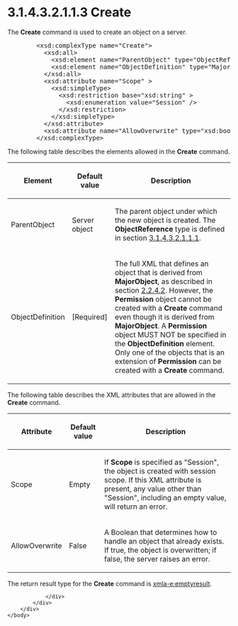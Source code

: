 <html dir="LTR" xmlns:mshelp="http://msdn.microsoft.com/mshelp" xmlns:ddue="http://ddue.schemas.microsoft.com/authoring/2003/5" xmlns:xlink="http://www.w3.org/1999/xlink" xmlns:tool="http://www.microsoft.com/tooltip">
    <head>
        <meta http-equiv="Content-Type" content="text/html; CHARSET=utf-8"></meta>
        <meta name="save" content="history"></meta>
        <title>3.1.4.3.2.1.1.3 Create</title>
        <xml>
            <mshelp:toctitle title="3.1.4.3.2.1.1.3 Create"></mshelp:toctitle>
            <mshelp:rltitle title="[MS-SSAS]: Create"></mshelp:rltitle>
            <mshelp:keyword index="A" term="81281208-2e24-4208-82a6-f43f99879626"></mshelp:keyword>
            <mshelp:attr name="DCSext.ContentType" value="open specification"></mshelp:attr>
            <mshelp:attr name="AssetID" value="81281208-2e24-4208-82a6-f43f99879626"></mshelp:attr>
            <mshelp:attr name="TopicType" value="kbRef"></mshelp:attr>
            <mshelp:attr name="DCSext.Title" value="[MS-SSAS]: Create" />
        </xml>
    </head>
    <body>
        <div id="header">
            <h1 class="heading">3.1.4.3.2.1.1.3 Create</h1>
        </div>
        <div id="mainSection">
            <div id="mainBody">
                <div id="allHistory" class="saveHistory"></div>
                <div id="sectionSection0" class="section" name="collapseableSection">
                    

<p>The <b>Create</b> command is used to create an object on a
server.</p>

<dl>
<dd>
<div><pre>   &lt;xsd:complexType name=&quot;Create&quot;&gt;
     &lt;xsd:all&gt;
       &lt;xsd:element name=&quot;ParentObject&quot; type=&quot;ObjectReference&quot; minOccurs=&quot;0&quot; /&gt;
       &lt;xsd:element name=&quot;ObjectDefinition&quot; type=&quot;MajorObject&quot; /&gt;
     &lt;/xsd:all&gt;
     &lt;xsd:attribute name=&quot;Scope&quot; &gt;
       &lt;xsd:simpleType&gt;
         &lt;xsd:restriction base=&quot;xsd:string&quot; &gt;
           &lt;xsd:enumeration value=&quot;Session&quot; /&gt;
         &lt;/xsd:restriction&gt;
       &lt;/xsd:simpleType&gt;
     &lt;/xsd:attribute&gt;
     &lt;xsd:attribute name=&quot;AllowOverwrite&quot; type=&quot;xsd:boolean&quot; /&gt;
   &lt;/xsd:complexType&gt;
</pre></div>
</dd></dl>

<p>The following table describes the elements allowed in the <b>Create</b>
command.</p>

<table>
 <thead>
  <tr>
   <th>
   <p>Element</p>
   </th>
   <th>
   <p>Default value</p>
   </th>
   <th>
   <p>Description</p>
   </th>
  </tr>
 </thead>
 <tr>
  <td>
  <p>ParentObject</p>
  </td>
  <td>
  <p>Server object</p>
  </td>
  <td>
  <p>The parent object under which the new object is
  created. The <b>ObjectReference</b> type is defined in section <a href="26834101-a86b-4365-8e58-d6e4a6ad377d.htm">3.1.4.3.2.1.1.1</a>.</p>
  </td>
 </tr>
 <tr>
  <td>
  <p>ObjectDefinition</p>
  </td>
  <td>
  <p>[Required]</p>
  </td>
  <td>
  <p>The full XML that defines an object that is derived
  from <b>MajorObject</b>, as described in section <a href="8cdcf95f-f284-4114-9614-1a0e1badd80c.htm">2.2.4.2</a>. However, the <b>Permission</b>
  object cannot be created with a <b>Create</b> command even though it is
  derived from <b>MajorObject</b>. A <b>Permission</b> object MUST NOT be
  specified in the <b>ObjectDefinition</b> element. Only one of the objects
  that is an extension of <b>Permission</b> can be created with a <b>Create</b>
  command.</p>
  </td>
 </tr>
</table>

<p>The following table describes the XML attributes that are
allowed in the <b>Create</b> command.</p>

<table>
 <thead>
  <tr>
   <th>
   <p>Attribute</p>
   </th>
   <th>
   <p>Default value</p>
   </th>
   <th>
   <p>Description</p>
   </th>
  </tr>
 </thead>
 <tr>
  <td>
  <p>Scope</p>
  </td>
  <td>
  <p>Empty</p>
  </td>
  <td>
  <p>If <b>Scope</b> is specified as &quot;Session&quot;,
  the object is created with session scope. If this XML attribute is present,
  any value other than &quot;Session&quot;, including an empty value, will
  return an error.</p>
  </td>
 </tr>
 <tr>
  <td>
  <p>AllowOverwrite</p>
  </td>
  <td>
  <p>False</p>
  </td>
  <td>
  <p>A Boolean that determines how to handle an object that
  already exists. If true, the object is overwritten; if false, the server
  raises an error.</p>
  </td>
 </tr>
</table>

<p>The return result type for the <b>Create</b> command is <a href="e2751688-2c1a-479c-85b4-54bb909183aa.htm">xmla-e:emptyresult</a>.</p>


                </div>
            </div>
        </div>
    </body>
</html>